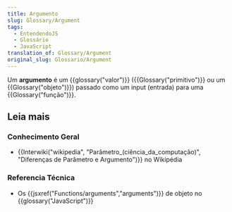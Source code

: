 ```yaml
---
title: Argumento
slug: Glossary/Argument
tags:
  - EntendendoJS
  - Glossário
  - JavaScript
translation_of: Glossary/Argument
original_slug: Glossario/Argument
---
```

Um **argumento** é um {{glossary("valor")}} ({{Glossary("primitivo")}} ou um {{Glossary("objeto")}}) passado como um input (entrada) para uma {{Glossary("função")}}.

## Leia mais

### Conhecimento Geral

- {{Interwiki("wikipedia", "Parâmetro_(ciência_da_computação)", "Diferenças de Parâmetro e Argumento")}} no Wikipédia

### Referencia Técnica

- Os {{jsxref("Functions/arguments","arguments")}} de objeto no {{glossary("JavaScript")}}
